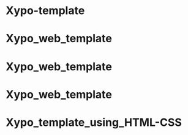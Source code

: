 # Xypo-template
# Xypo_web_template
# Xypo_web_template
# Xypo_web_template
# Xypo_template_using_HTML-CSS

